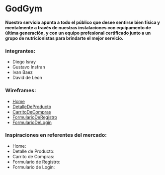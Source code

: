 # GodGym

 **Nuestro servicio apunta a todo el público que desee sentirse bien física y mentalmente a través de nuestras instalaciones con equipamento de última generación, y con un equipo profesional certificado junto a un grupo de nutricionistas para brindarte el mejor servicio.**
 

### integrantes:
- Diego Isray
- Gustavo Insfran
- Ivan Baez
- David de Leon

### Wireframes:
* [Home](https://www.figma.com/file/4gfAFzBZuaLLSeMhqr2HjO/Untitled?type=design&node-id=0-1&mode=design&t=UkQ0UcoqmuhsBFJt-0)
* [DetalleDeProducto](https://www.figma.com/file/a9VNENa243MegoUHUbBy52/Untitled?type=design&node-id=0-1&mode=design&t=tCxasPJSbMs1cFDh-0)
* [CarritoDeCompras](https://www.figma.com/file/vSQmRULW3sCu6YSd2nJX3d/Untitled?type=design&node-id=0-1&mode=design&t=BRI5u1VnoGJalBkS-0)
* [FormularioDeRegistro](https://www.figma.com/file/n0HGdXcTzvcx0XwG2XESO2/Untitled?type=design&mode=design&t=UkQ0UcoqmuhsBFJt-0)
* [FormularioDeLogin](https://www.figma.com/file/DdjQD5VFbiQpIFZdMPxlJc/Untitled?type=design&node-id=0-1&mode=design&t=7TeUw62Ud4Q6wuLN-0)

### Inspiraciones en referentes del mercado:

- Home: 
- Detalle de Producto:
- Carrito de Compras:
- Formulario de Registro:
- Formulario de Login:


